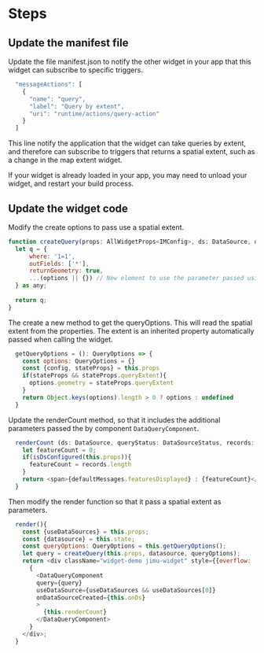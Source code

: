 # Steps

## Update the manifest file

Update the file manifest.json to notify the other widget in your app that this widget can subscribe to specific triggers.

```javascript
  "messageActions": [
    {
      "name": "query",
      "label": "Query by extent",
      "uri": "runtime/actions/query-action"
    }
  ]
  ```

  This line notify the application that the widget can take queries by extent, and therefore can subscribe to triggers that returns a spatial extent, such as a change in the map extent widget.

  If your widget is already loaded in your app, you may need to unload your widget, and restart your build process.


  ## Update the widget code

  Modify the create options to pass use a spatial extent.

  ```javascript
  function createQuery(props: AllWidgetProps<IMConfig>, ds: DataSource, options?: QueryOptions): any{  
    let q = {
        where: '1=1',
        outFields: ['*'],
        returnGeometry: true,
        ...(options || {}) // New element to use the parameter passed using the parameter options.
    } as any;
    
    return q;
  }
  ```

The create a new method to get the queryOptions. This will read the spatial extent from the properties. The extent is an inherited property automatically passed when calling the widget.

```javascript
  getQueryOptions = (): QueryOptions => {
    const options: QueryOptions = {}
    const {config, stateProps} = this.props
    if(stateProps && stateProps.queryExtent){
      options.geometry = stateProps.queryExtent
    }
    return Object.keys(options).length > 0 ? options : undefined
  }
```


Update the renderCount method, so that it includes the additional parameters passed the by component `DataQueryComponent`.

```javascript
  renderCount (ds: DataSource, queryStatus: DataSourceStatus, records: DataRecord[]) {
    let featureCount = 0;
    if(isDsConfigured(this.props)){
      featureCount = records.length
    }
    return <span>{defaultMessages.featuresDisplayed} : {featureCount}</span>
  }
```


Then modify the render function so that it pass a spatial extent as parameters.

```javascript
  render(){
    const {useDataSources} = this.props;
    const {datasource} = this.state;
    const queryOptions: QueryOptions = this.getQueryOptions();
    let query = createQuery(this.props, datasource, queryOptions);
    return <div className="widget-demo jimu-widget" style={{overflow: 'auto'}}>
      {        
        <DataQueryComponent 
        query={query} 
        useDataSource={useDataSources && useDataSources[0]}
        onDataSourceCreated={this.onDs}
        >
          {this.renderCount}
        </DataQueryComponent>
      }
    </div>;
  }
```